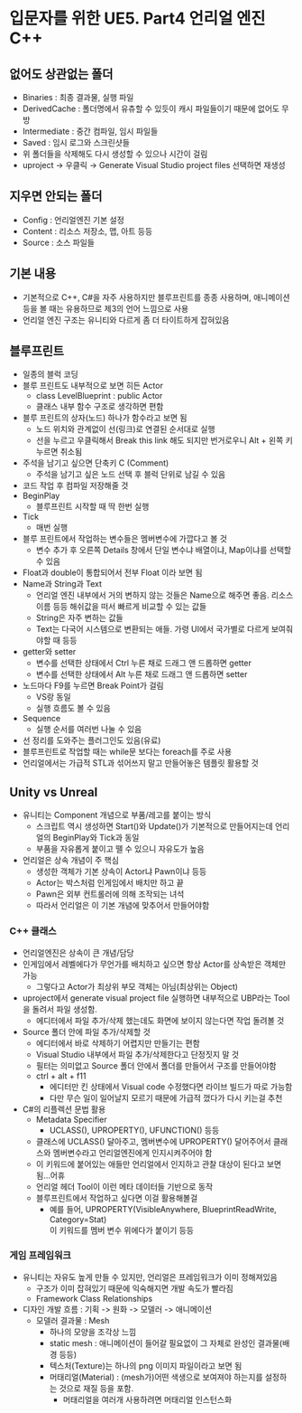 # 입문자를 위한 UE5. Part4 언리얼 엔진 C++

## 없어도 상관없는 폴더

- Binaries : 최종 결과물, 실행 파일
- DerivedCache : 폴더명에서 유츄할 수 있듯이 캐시 파일들이기 때문에 없어도 무방
- Intermediate : 중간 컴파일, 임시 파일들
- Saved : 임시 로그와 스크린샷들
- 위 폴더들을 삭제해도 다시 생성할 수 있으나 시간이 걸림
- uproject → 우클릭 → Generate Visual Studio project files 선택하면 재생성

## 지우면 안되는 폴더

- Config : 언리얼엔진 기본 설정
- Content : 리소스 저장소, 맵, 아트 등등
- Source : 소스 파일들

## 기본 내용

- 기본적으로 C++, C#을 자주 사용하지만 블루프린트를 종종 사용하며, 애니메이션 등을 볼 때는 유용하므로 제3의 언어 느낌으로 사용
- 언리얼 엔진 구조는 유니티와 다르게 좀 더 타이트하게 잡혀있음

## 블루프린트

- 일종의 블럭 코딩
- 블루 프린트도 내부적으로 보면 히든 Actor
  - class LevelBlueprint : public Actor
  - 클래스 내부 함수 구조로 생각하면 편함
- 블루 프린트의 상자(노드) 하나가 함수라고 보면 됨
  - 노드 위치와 관계없이 선(링크)로 연결된 순서대로 실행
  - 선을 누르고 우클릭해서 Break this link 해도 되지만 번거로우니 Alt + 왼쪽 키 누르면 취소됨
- 주석을 남기고 싶으면 단축키 C (Comment)
  - 주석을 남기고 싶은 노드 선택 후 블럭 단위로 남길 수 있음
- 코드 작업 후 컴파일 저장해줄 것
- BeginPlay
  - 블루프린트 시작할 때 딱 한번 실행
- Tick
  - 매번 실행
- 블루 프린트에서 작업하는 변수들은 멤버변수에 가깝다고 볼 것
  - 변수 추가 후 오른쪽 Details 창에서 단일 변수냐 배열이냐, Map이냐를 선택할 수 있음
- Float과 double이 통합되어서 전부 Float 이라 보면 됨
- Name과 String과 Text
  - 언리얼 엔진 내부에서 거의 변하지 않는 것들은 Name으로 해주면 좋음. 리소스 이름 등등 해쉬값을 떠서 빠르게 비교할 수 있는 값들
  - String은 자주 변하는 값들
  - Text는 다국어 시스템으로 변환되는 애들. 가령 UI에서 국가별로 다르게 보여줘야할 때 등등
- getter와 setter
  - 변수를 선택한 상태에서 Ctrl 누른 채로 드래그 앤 드롭하면 getter
  - 변수를 선택한 상태에서 Alt 누른 채로 드래그 앤 드롭하면 setter
- 노드마다 F9를 누르면 Break Point가 걸림
  - VS랑 동일
  - 실행 흐름도 볼 수 있음
- Sequence
  - 실행 순서를 여러번 나눌 수 있음
- 선 정리를 도와주는 플러그인도 있음(유료)
- 블루프린트로 작업할 때는 while문 보다는 foreach를 주로 사용
- 언리얼에서는 가급적 STL과 섞어쓰지 말고 만들어놓은 템플릿 활용할 것


## Unity vs Unreal

- 유니티는 Component 개념으로 부품/레고를 붙이는 방식
  - 스크립트 역시 생성하면 Start()와 Update()가 기본적으로 만들어지는데 언리얼의 BeginPlay와 Tick과 동일
  - 부품을 자유롭게 붙이고 뗄 수 있으니 자유도가 높음
- 언리얼은 상속 개념이 주 핵심
  - 생성한 객체가 기본 상속이 Actor냐 Pawn이냐 등등
  - Actor는 박스처럼 인게임에서 배치만 하고 끝
  - Pawn은 외부 컨트롤러에 의해 조작되는 녀석
  - 따라서 언리얼은 이 기본 개념에 맞추어서 만들어야함


### C++ 클래스

- 언리얼엔진은 상속이 큰 개념/담당
- 인게임에서 레벨에다가 무언가를 배치하고 싶으면 항상 Actor를 상속받은 객체만 가능
  - 그렇다고 Actor가 최상위 부모 객체는 아님(최상위는 Object)
- uproject에서 generate visual project file 실행하면 내부적으로 UBP라는 Tool을 돌려서 파일 생성함.
  - 에디터에서 파일 추가/삭제 했는데도 화면에 보이지 않는다면 작업 돌려볼 것
- Source 폴더 안에 파일 추가/삭제할 것
  - 에디터에서 바로 삭제하기 어렵지만 만들기는 편함
  - Visual Studio 내부에서 파일 추가/삭제한다고 단정짓지 말 것
  - 필터는 의미없고 Source 폴더 안에서 폴더를 만들어서 구조를 만들어야함
  - ctrl + alt + f11
    - 에디터만 킨 상태에서 Visual code 수정했다면 라이브 빌드가 따로 가능함
    - 다만 무슨 일이 일어날지 모르기 때문에 가급적 껐다가 다시 키는걸 추천
- C#의 리플렉션 문법 활용
  - Metadata Specifier
    - UCLASS(), UPROPERTY(), UFUNCTION() 등등
  - 클래스에 UCLASS() 달아주고, 멤버변수에 UPROPERTY() 달어주어서 클래스와 멤버변수라고 언리얼엔진에게 인지시켜주어야 함
  - 이 키워드에 붙어있는 애들만 언리얼에서 인지하고 관찰 대상이 된다고 보면 됨...어휴
  - 언리얼 헤더 Tool이 이런 메타 데이터들 기반으로 동작
  - 블루프린트에서 작업하고 싶다면 이걸 활용해볼걸
    - 예를 들어, UPROPERTY(VisibleAnywhere, BlueprintReadWrite, Category=Stat)   
    이 키워드를 멤버 변수 위에다가 붙이기 등등

### 게임 프레임워크

- 유니티는 자유도 높게 만들 수 있지만, 언리얼은 프레임워크가 이미 정해져있음
  - 구조가 이미 잡혀있기 때문에 익숙해지면 개발 속도가 빨라짐
  - Framework Class Relationships
- 디자인 개발 흐름 : 기획 -> 원화 -> 모델러 -> 애니메이션
  - 모델러 결과물 :  Mesh
    - 하나의 모양을 조각상 느낌
    - static mesh : 애니메이션이 들어갈 필요없이 그 자체로 완성인 결과물(배경 등등)
    - 텍스처(Texture)는 하나의 png 이미지 파일이라고 보면 됨
    - 머태리얼(Material) : (mesh가)어떤 색생으로 보여져야 하는지를 설정하는 것으로 재질 등을 포함. 
      - 머태리얼을 여러개 사용하려면 머태리얼 인스턴스화